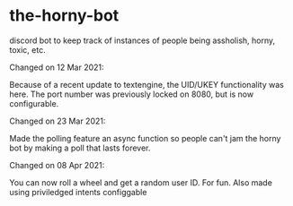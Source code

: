 # the-horny-bot
discord bot to keep track of instances of people being assholish, horny, toxic, etc.

Changed on 12 Mar 2021:

Because of a recent update to textengine, the UID/UKEY functionality was here.
The port number was previously locked on 8080, but is now configurable.

Changed on 23 Mar 2021:

Made the polling feature an async function so people can't jam the horny bot by making a poll that lasts forever.

Changed on 08 Apr 2021:

You can now roll a wheel and get a random user ID. For fun. Also made using priviledged intents configgable